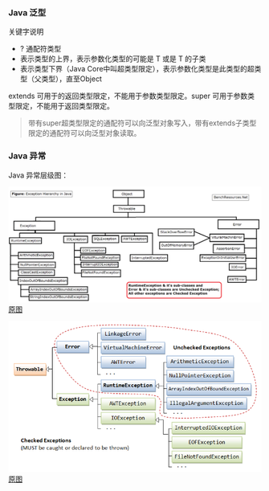 

### Java 泛型

关键字说明
* ? 通配符类型
* <? extends T> 表示类型的上界，表示参数化类型的可能是 T 或是 T 的子类
* <? super T> 表示类型下界（Java Core中叫超类型限定），表示参数化类型是此类型的超类型（父类型），直至Object

extends 可用于的返回类型限定，不能用于参数类型限定。super 可用于参数类型限定，不能用于返回类型限定。

> 带有super超类型限定的通配符可以向泛型对象写入，带有extends子类型限定的通配符可以向泛型对象读取。


### Java 异常

Java 异常层级图：

![Exception hierarchy](https://github.com/Smallbucket/memory/blob/master/docs/java/images/exception-hierarchy-in-java.png)    
[原图](http://www.benchresources.net/wp-content/uploads/2017/02/exception-hierarchy-in-java.png)  

![Exception-class](https://github.com/Smallbucket/memory/blob/master/docs/java/images/Exception_Classes.png)    
[原图](https://www3.ntu.edu.sg/home/ehchua/programming/java/J5a_ExceptionAssert.html#zz-1.4)     
